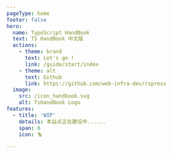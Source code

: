 ```yaml
---
pageType: home
footer: false
hero:
  name: TypeScript HandBook
  text: TS HandBook 中文版
  actions:
    - theme: brand
      text: Let's go !
      link: /guide/start/index
    - theme: alt
      text: Github
      link: https://github.com/web-infra-dev/rspress
  image:
    src: /icon_handbook.svg
    alt: TsHandBook Logo
features:
  - title: 'WIP'
    details: 本站点正在建设中......
    span: 6
    icon: 🪜

---
```


